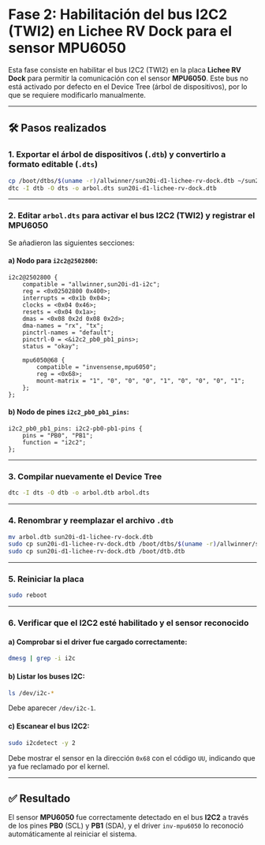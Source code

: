 # Fase 2: Habilitación del bus I2C2 (TWI2) en Lichee RV Dock para el sensor MPU6050

Esta fase consiste en habilitar el bus I2C2 (TWI2) en la placa **Lichee RV Dock** para permitir la comunicación con el sensor **MPU6050**. Este bus no está activado por defecto en el Device Tree (árbol de dispositivos), por lo que se requiere modificarlo manualmente.

---

## 🛠️ Pasos realizados

### 1. Exportar el árbol de dispositivos (`.dtb`) y convertirlo a formato editable (`.dts`)

```bash
cp /boot/dtbs/$(uname -r)/allwinner/sun20i-d1-lichee-rv-dock.dtb ~/sun20i-d1-lichee-rv-dock.dtb
dtc -I dtb -O dts -o arbol.dts sun20i-d1-lichee-rv-dock.dtb
```

---

### 2. Editar `arbol.dts` para activar el bus I2C2 (TWI2) y registrar el MPU6050

Se añadieron las siguientes secciones:

#### a) Nodo para `i2c2@2502800`:

```dts
i2c2@2502800 {
    compatible = "allwinner,sun20i-d1-i2c";
    reg = <0x02502800 0x400>;
    interrupts = <0x1b 0x04>;
    clocks = <0x04 0x46>;
    resets = <0x04 0x1a>;
    dmas = <0x08 0x2d 0x08 0x2d>;
    dma-names = "rx", "tx";
    pinctrl-names = "default";
    pinctrl-0 = <&i2c2_pb0_pb1_pins>;
    status = "okay";

    mpu6050@68 {
        compatible = "invensense,mpu6050";
        reg = <0x68>;
        mount-matrix = "1", "0", "0", "0", "1", "0", "0", "0", "1";
    };
};
```

#### b) Nodo de pines `i2c2_pb0_pb1_pins`:

```dts
i2c2_pb0_pb1_pins: i2c2-pb0-pb1-pins {
    pins = "PB0", "PB1";
    function = "i2c2";
};
```

---

### 3. Compilar nuevamente el Device Tree

```bash
dtc -I dts -O dtb -o arbol.dtb arbol.dts
```

---

### 4. Renombrar y reemplazar el archivo `.dtb`

```bash
mv arbol.dtb sun20i-d1-lichee-rv-dock.dtb
sudo cp sun20i-d1-lichee-rv-dock.dtb /boot/dtbs/$(uname -r)/allwinner/sun20i-d1-lichee-rv-dock.dtb
sudo cp sun20i-d1-lichee-rv-dock.dtb /boot/dtb.dtb
```

---

### 5. Reiniciar la placa

```bash
sudo reboot
```

---

### 6. Verificar que el I2C2 esté habilitado y el sensor reconocido

#### a) Comprobar si el driver fue cargado correctamente:

```bash
dmesg | grep -i i2c
```

#### b) Listar los buses I2C:

```bash
ls /dev/i2c-*
```

Debe aparecer `/dev/i2c-1`.

#### c) Escanear el bus I2C2:

```bash
sudo i2cdetect -y 2
```

Debe mostrar el sensor en la dirección `0x68` con el código `UU`, indicando que ya fue reclamado por el kernel.

---

## ✅ Resultado

El sensor **MPU6050** fue correctamente detectado en el bus **I2C2** a través de los pines **PB0** (SCL) y **PB1** (SDA), y el driver `inv-mpu6050` lo reconoció automáticamente al reiniciar el sistema.
